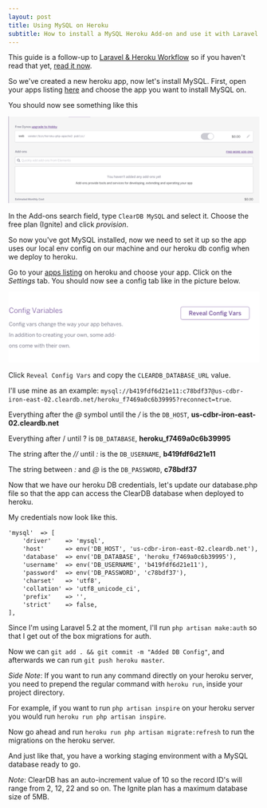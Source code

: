 ```yaml
---
layout: post
title: Using MySQL on Heroku
subtitle: How to install a MySQL Heroku Add-on and use it with Laravel
---
```



This guide is a follow-up to [Laravel & Heroku Workflow](/2016-02-06-laravel-heroku-workflow) so if you haven't read that yet, [read it now](/2016-02-06-laravel-heroku-workflow).

So we've created a new heroku app, now let's install MySQL. First, open your apps listing [here](https://dashboard.heroku.com/apps) and choose the app you want to install MySQL on.

You should now see something like this

![Heroku Dashboard](/img/heroku-dash.png)

In the Add-ons search field, type `ClearDB MySQL` and select it.
Choose the free plan (Ignite) and click _provision_.

So now you've got MySQL installed, now we need to set it up so the app uses our local env config on our machine and our heroku db config when we deploy to heroku.

Go to your [apps listing](https://dashboard.heroku.com/apps) on heroku and choose your app. Click on the _Settings_ tab. You should now see a config tab like in the picture below.

![Config](/img/config.png)

Click `Reveal Config Vars` and copy the `CLEARDB_DATABASE_URL` value.

I'll use mine as an example: `mysql://b419fdf6d21e11:c78bdf37@us-cdbr-iron-east-02.cleardb.net/heroku_f7469a0c6b39995?reconnect=true`.

Everything after the _@_ symbol until the _/_ is the `DB_HOST`, <b>us-cdbr-iron-east-02.cleardb.net</b>

Everything after / until ? is `DB_DATABASE`, <b>heroku_f7469a0c6b39995</b>

The string after the _//_ until _:_ is the `DB_USERNAME`, <b>b419fdf6d21e11</b>

The string between _:_ and _@_ is the `DB_PASSWORD`, <b>c78bdf37</b>

Now that we have our heroku DB credentials, let's update our database.php file so that the app can access the ClearDB database when deployed to heroku.

My credentials now look like this.

~~~
'mysql'  => [
    'driver'    => 'mysql',
    'host'      => env('DB_HOST', 'us-cdbr-iron-east-02.cleardb.net'),
    'database'  => env('DB_DATABASE', 'heroku_f7469a0c6b39995'),
    'username'  => env('DB_USERNAME', 'b419fdf6d21e11'),
    'password'  => env('DB_PASSWORD', 'c78bdf37'),
    'charset'   => 'utf8',
    'collation' => 'utf8_unicode_ci',
    'prefix'    => '',
    'strict'    => false,
],
~~~

Since I'm using Laravel 5.2 at the moment, I'll run `php artisan make:auth` so that I get out of the box migrations for auth.

Now we can `git add . && git commit -m "Added DB Config"`, and afterwards we can run `git push heroku master`.

_Side Note_: If you want to run any command directly on your heroku server, you need to prepend the regular command with `heroku run`, inside your project directory.

For example, if you want to run `php artisan inspire` on your heroku server you would run `heroku run php artisan inspire`.


Now go ahead and run `heroku run php artisan migrate:refresh` to run the migrations on the heroku server.

And just like that, you have a working staging environment with a MySQL database ready to go.

_Note_: ClearDB has an auto-increment value of 10 so the record ID's will range from 2, 12, 22 and so on. The Ignite plan has a maximum database size of 5MB.






